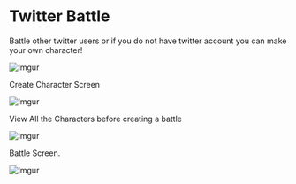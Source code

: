 # Twitter Battle

Battle other twitter users or if you do not have twitter account you can make your own character!


![Imgur](https://i.imgur.com/epouRdS.png)


Create Character Screen

![Imgur](https://i.imgur.com/pvaqzDO.png)

View All the Characters before creating a battle

![Imgur](https://imgur.com/Tp7OGrF.png)


Battle Screen. 


![Imgur](https://i.imgur.com/odDfMEz.png)





